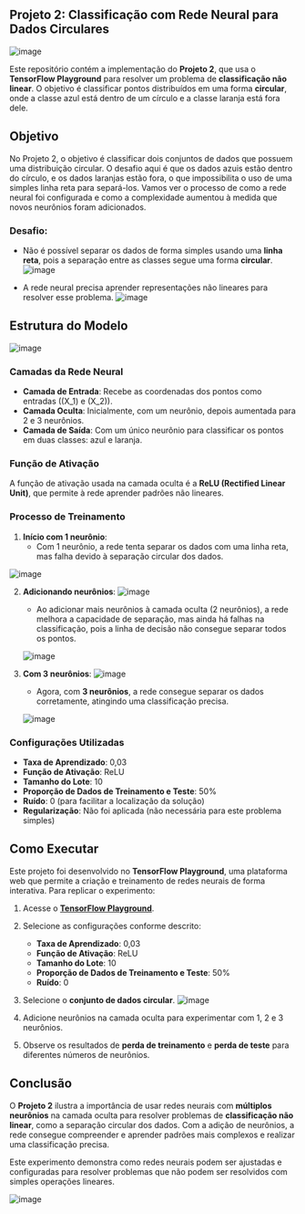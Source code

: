 ## Projeto 2: Classificação com Rede Neural para Dados Circulares
![image](https://github.com/user-attachments/assets/4a840e7d-0c33-4460-afbc-1a01e77f456b)


Este repositório contém a implementação do **Projeto 2**, que usa o **TensorFlow Playground** para resolver um problema de **classificação não linear**. O objetivo é classificar pontos distribuídos em uma forma **circular**, onde a classe azul está dentro de um círculo e a classe laranja está fora dele.

## Objetivo
No Projeto 2, o objetivo é classificar dois conjuntos de dados que possuem uma distribuição circular. O desafio aqui é que os dados azuis estão dentro do círculo, e os dados laranjas estão fora, o que impossibilita o uso de uma simples linha reta para separá-los. Vamos ver o processo de como a rede neural foi configurada e como a complexidade aumentou à medida que novos neurônios foram adicionados.

### Desafio:
- Não é possível separar os dados de forma simples usando uma **linha reta**, pois a separação entre as classes segue uma forma **circular**. 
![image](https://github.com/user-attachments/assets/4e6257e5-b45b-4719-add6-2fc29cbb01e9)

- A rede neural precisa aprender representações não lineares para resolver esse problema.
![image](https://github.com/user-attachments/assets/d709ba6d-dfe3-4d83-b066-6a9271fb4fb3)

## Estrutura do Modelo
![image](https://github.com/user-attachments/assets/d6272ce7-b2c6-4a28-81d8-d617e97981f4)

### Camadas da Rede Neural

- **Camada de Entrada**: Recebe as coordenadas dos pontos como entradas (\(X_1\) e \(X_2\)).
- **Camada Oculta**: Inicialmente, com um neurônio, depois aumentada para 2 e 3 neurônios.
- **Camada de Saída**: Com um único neurônio para classificar os pontos em duas classes: azul e laranja.

### Função de Ativação

A função de ativação usada na camada oculta é a **ReLU (Rectified Linear Unit)**, que permite à rede aprender padrões não lineares.


### Processo de Treinamento

1. **Início com 1 neurônio**:
   - Com 1 neurônio, a rede tenta separar os dados com uma linha reta, mas falha devido à separação circular dos dados.

![image](https://github.com/user-attachments/assets/74e1ab65-516b-4a8c-b935-deaa0b2fb0d7)


2. **Adicionando neurônios**:
   ![image](https://github.com/user-attachments/assets/b2c5fc35-b9cc-4cb0-af8f-ea7089350bda)

   - Ao adicionar mais neurônios à camada oculta (2 neurônios), a rede melhora a capacidade de separação, mas ainda há falhas na classificação, pois a linha de decisão não consegue separar todos os pontos.

   ![image](https://github.com/user-attachments/assets/39a1b49f-3a2e-41c6-a4c0-77fbc8f0a566)


4. **Com 3 neurônios**:
   ![image](https://github.com/user-attachments/assets/8b6b9eb2-c1ac-4a78-8e4b-dcf7c2ebbad8)

   - Agora, com **3 neurônios**, a rede consegue separar os dados corretamente, atingindo uma classificação precisa.

   ![image](https://github.com/user-attachments/assets/4c3c3680-bb9f-4667-929c-be14e0c025a6)


### Configurações Utilizadas

- **Taxa de Aprendizado**: 0,03
- **Função de Ativação**: ReLU
- **Tamanho do Lote**: 10
- **Proporção de Dados de Treinamento e Teste**: 50%
- **Ruído**: 0 (para facilitar a localização da solução)
- **Regularização**: Não foi aplicada (não necessária para este problema simples)

## Como Executar

Este projeto foi desenvolvido no **TensorFlow Playground**, uma plataforma web que permite a criação e treinamento de redes neurais de forma interativa. Para replicar o experimento:

1. Acesse o **[TensorFlow Playground](https://playground.tensorflow.org/)**.
2. Selecione as configurações conforme descrito:
   - **Taxa de Aprendizado**: 0,03
   - **Função de Ativação**: ReLU
   - **Tamanho do Lote**: 10
   - **Proporção de Dados de Treinamento e Teste**: 50%
   - **Ruído**: 0
3. Selecione o **conjunto de dados circular**.
![image](https://github.com/user-attachments/assets/fccd7ab8-6451-4bfa-a26d-b52f72b1e9fa)

4. Adicione neurônios na camada oculta para experimentar com 1, 2 e 3 neurônios.
5. Observe os resultados de **perda de treinamento** e **perda de teste** para diferentes números de neurônios.

## Conclusão

O **Projeto 2** ilustra a importância de usar redes neurais com **múltiplos neurônios** na camada oculta para resolver problemas de **classificação não linear**, como a separação circular dos dados. Com a adição de neurônios, a rede consegue compreender e aprender padrões mais complexos e realizar uma classificação precisa.

Este experimento demonstra como redes neurais podem ser ajustadas e configuradas para resolver problemas que não podem ser resolvidos com simples operações lineares.

![image](https://github.com/user-attachments/assets/0ec33938-e314-4a34-954e-820f3d7b19c8)



